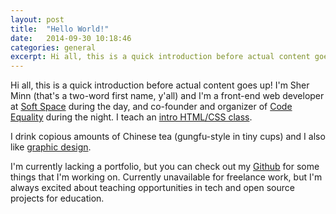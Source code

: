 ```yaml
---
layout: post
title:  "Hello World!"
date:   2014-09-30 10:18:46
categories: general
excerpt: Hi all, this is a quick introduction before actual content goes up. I'm Sher Minn (that's a two-word first name, y'all) and I'm a front-end web developer at
---
```


Hi all, this is a quick introduction before actual content goes up! I'm Sher Minn (that's a two-word first name, y'all) and I'm a front-end web developer at [Soft Space](http://softspace.com.my) during the day, and co-founder and organizer of [Code Equality](http://codeequality.org) during the night. I teach an [intro HTML/CSS class](http://codeequality.org/2014/06/16/introduction-to-htmlcss.html). 

I drink copious amounts of Chinese tea (gungfu-style in tiny cups) and I also like [graphic design](http://behance.net/piratefsh). 

I'm currently lacking a portfolio, but you can check out my [Github](http://github.com/piratefsh) for some things that I'm working on. Currently unavailable for freelance work, but I'm always excited about teaching opportunities in tech and open source projects for education.
